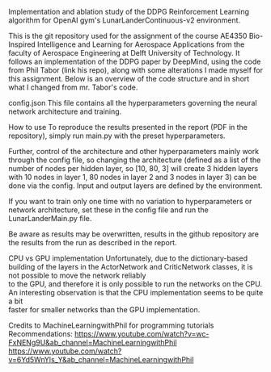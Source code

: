 Implementation and ablation study of the DDPG Reinforcement Learning algorithm for OpenAI gym's LunarLanderContinuous-v2 environment.

This is the git repository used for the assignment of the course AE4350 Bio-Inspired Intelligence and Learning for Aerospace Applications from the faculty of Aerospace Engineering at Delft University of Technology.
It follows an implementation of the DDPG paper by DeepMind, using the code from Phil Tabor (link his repo), along with some alterations I made myself for this assignment.
Below is an overview of the code structure and in short what I changed from mr. Tabor's code.

config.json
This file contains all the hyperparameters governing the neural network architecture and training.

How to use
To reproduce the results presented in the report (PDF in the repository), simply run main.py with the preset hyperparameters. 

Further, control of the architecture and other hyperparameters mainly work through the config file, so changing the architecture (defined as a list of the number of nodes per hidden layer,
so [10, 80, 3] will create 3 hidden layers with 10 nodes in layer 1, 80 nodes in layer 2 and 3 nodes in layer 3) can be done via the config. Input and output layers are defined by the environment.

If you want to train only one time with no variation to hyperparameters or network architecture, set these in the config file and run the LunarLanderMain.py file.

Be aware as results may be overwritten, results in the github repository are the results from the run as described in the report.

CPU vs GPU implementation
Unfortunately, due to the dictionary-based building of the layers in the ActorNetwork and CriticNetwork classes, it is not possible to move the network reliably \
to the GPU, and therefore it is only possible to run the networks on the CPU. An interesting observation is that the CPU implementation seems to be quite a bit \
faster for smaller networks than the GPU implementation.


Credits to MachineLearningwithPhil for programming tutorials
Recommendations:
https://www.youtube.com/watch?v=wc-FxNENg9U&ab_channel=MachineLearningwithPhil
https://www.youtube.com/watch?v=6Yd5WnYls_Y&ab_channel=MachineLearningwithPhil
